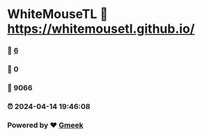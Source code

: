 # WhiteMouseTL :link: https://whitemousetl.github.io/ 
### :page_facing_up: [6](https://whitemousetl.github.io//tag.html) 
### :speech_balloon: 0 
### :hibiscus: 9066 
### :alarm_clock: 2024-04-14 19:46:08 
### Powered by :heart: [Gmeek](https://github.com/Meekdai/Gmeek)
